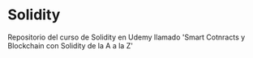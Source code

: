 # Solidity
Repositorio del curso de Solidity en Udemy llamado 'Smart Cotnracts y Blockchain con Solidity de la A a la Z'

